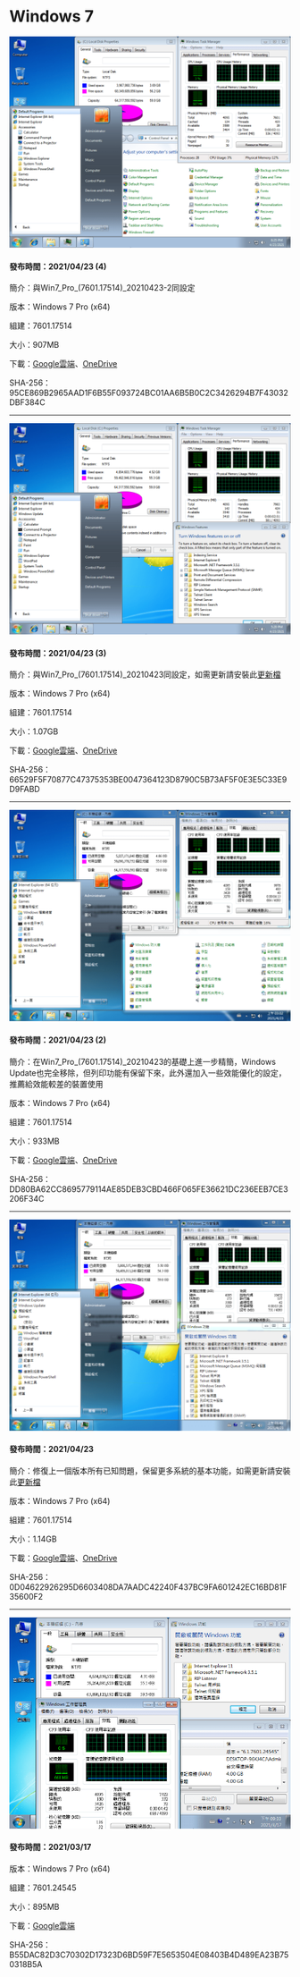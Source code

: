 # Windows 7

![Win7_Pro_(7601.17514)_en_20210423-2.png](/preview/Win7_Pro_(7601.17514)_en_20210423-2.png)

#### 發布時間：2021/04/23 (4)

簡介：與Win7_Pro_(7601.17514)_20210423-2同設定

版本：Windows 7 Pro (x64)

組建：7601.17514

大小：907MB

下載：[Google雲端](http://tiny.cc/w7_en_x64_20210423_2)、[OneDrive](http://tiny.cc/w7_en_20210423_2_od)

SHA-256：95CE869B2965AAD1F6B55F093724BC01AA6B5B0C2C3426294B7F43032DBF384C

----

![Win7_Pro_(7601.17514)_en_20210423.png](/preview/Win7_Pro_(7601.17514)_en_20210423.png)

#### 發布時間：2021/04/23 (3)

簡介：與Win7_Pro_(7601.17514)_20210423同設定，如需更新請安裝此[更新檔](https://github.com/WhatTheBlock/Win10_Simplify/releases/download/v2021.04.23/7601.17514_to_7601.24576.exe)

版本：Windows 7 Pro (x64)

組建：7601.17514

大小：1.07GB

下載：[Google雲端](http://tiny.cc/w7_en_20210423)、[OneDrive](http://tiny.cc/w7_en_20210423_od)

SHA-256：66529F5F70877C47375353BE0047364123D8790C5B73AF5F0E3E5C33E9D9FABD

----

![Win7_Pro_(7601.17514)_20210423-2.png](/preview/Win7_Pro_(7601.17514)_20210423-2.png)

#### 發布時間：2021/04/23 (2)

簡介：在Win7_Pro_(7601.17514)_20210423的基礎上進一步精簡，Windows Update也完全移除，但列印功能有保留下來，此外還加入一些效能優化的設定，推薦給效能較差的裝置使用

版本：Windows 7 Pro (x64)

組建：7601.17514

大小：933MB

下載：[Google雲端](http://tiny.cc/w7_x64_20210423_2)、[OneDrive](http://tiny.cc/w7_x64_20210423_2_o)

SHA-256：DD80BA62CC8695779114AE85DEB3CBD466F065FE36621DC236EEB7CE3206F34C

----

![Win7_Pro_(7601.17514)_20210423.png](/preview/Win7_Pro_(7601.17514)_20210423.png)

#### 發布時間：2021/04/23

簡介：修復上一個版本所有已知問題，保留更多系統的基本功能，如需更新請安裝此[更新檔](https://github.com/WhatTheBlock/Win10_Simplify/releases/download/v2021.04.23/7601.17514_to_7601.24576.exe)

版本：Windows 7 Pro (x64)

組建：7601.17514

大小：1.14GB

下載：[Google雲端](http://tiny.cc/w7_x64_20210423)、[OneDrive](http://tiny.cc/w7_x64_20210423_o)

SHA-256：0D04622926295D6603408DA7AADC42240F437BC9FA601242EC16BD81F35600F2

----

![Win7_Pro_(7601.24545)_x64_20210317.png](/preview/Win7_Pro_(7601.24545)_x64_20210317.png)

#### 發布時間：2021/03/17

版本：Windows 7 Pro (x64)

組建：7601.24545

大小：895MB

下載：[Google雲端](http://tiny.cc/win7_pro_x64_20210317)

SHA-256：B55DAC82D3C70302D17323D6BD59F7E5653504E08403B4D489EA23B750318B5A

